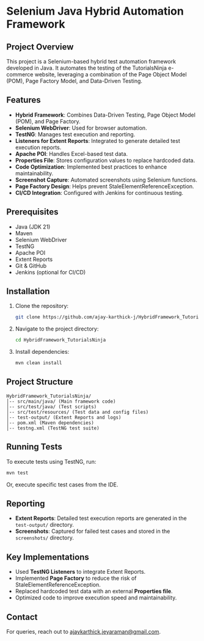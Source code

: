 # Selenium Java Hybrid Automation Framework

## Project Overview
This project is a Selenium-based hybrid test automation framework developed in Java. It automates the testing of the TutorialsNinja e-commerce website, leveraging a combination of the Page Object Model (POM), Page Factory Model, and Data-Driven Testing.

## Features
- **Hybrid Framework**: Combines Data-Driven Testing, Page Object Model (POM), and Page Factory.
- **Selenium WebDriver**: Used for browser automation.
- **TestNG**: Manages test execution and reporting.
- **Listeners for Extent Reports**: Integrated to generate detailed test execution reports.
- **Apache POI**: Handles Excel-based test data.
- **Properties File**: Stores configuration values to replace hardcoded data.
- **Code Optimization**: Implemented best practices to enhance maintainability.
- **Screenshot Capture**: Automated screenshots using Selenium functions.
- **Page Factory Design**: Helps prevent StaleElementReferenceException.
- **CI/CD Integration**: Configured with Jenkins for continuous testing.

## Prerequisites
- Java (JDK 21)
- Maven
- Selenium WebDriver
- TestNG
- Apache POI
- Extent Reports
- Git & GitHub
- Jenkins (optional for CI/CD)

## Installation
1. Clone the repository:
   ```sh
   git clone https://github.com/ajay-karthick-j/HybridFramework_TutorialsNinja.git
   ```
2. Navigate to the project directory:
   ```sh
   cd HybridFramework_TutorialsNinja
   ```
3. Install dependencies:
   ```sh
   mvn clean install
   ```

## Project Structure
```
HybridFramework_TutorialsNinja/
│-- src/main/java/ (Main framework code)
│-- src/test/java/ (Test scripts)
│-- src/test/resources/ (Test data and config files)
│-- test-output/ (Extent Reports and logs)
│-- pom.xml (Maven dependencies)
│-- testng.xml (TestNG test suite)
```

## Running Tests
To execute tests using TestNG, run:
```sh
mvn test
```
Or, execute specific test cases from the IDE.

## Reporting
- **Extent Reports**: Detailed test execution reports are generated in the `test-output/` directory.
- **Screenshots**: Captured for failed test cases and stored in the `screenshots/` directory.

## Key Implementations
- Used **TestNG Listeners** to integrate Extent Reports.
- Implemented **Page Factory** to reduce the risk of StaleElementReferenceException.
- Replaced hardcoded test data with an external **Properties file**.
- Optimized code to improve execution speed and maintainability.

## Contact
For queries, reach out to [ajaykarthick.jeyaraman@gmail.com](mailto:ajaykarthick.jeyaraman@gmail.com).

